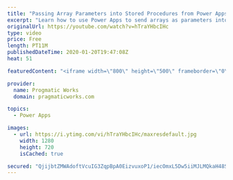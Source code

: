 ```yaml
---
title: "Passing Array Parameters into Stored Procedures from Power Apps"
excerpt: "Learn how to use Power Apps to send arrays as parameters into a stored procedure using JSON and Power Automate. This can be used to solve more complex stored procedure filtering with OPENJSON.  For training or consulting on PowerApps, check out https://www.pragmaticworks.com  On-Demand Learning courses"
originalUrl: https://youtube.com/watch?v=hTraYHbcIHc
type: video
price: Free
length: PT11M
publishedDateTime: 2020-01-20T19:47:08Z
heat: 51

featuredContent: "<iframe width=\"800\" height=\"500\" frameborder=\"0\" src=\"https://www.youtube.com/embed/hTraYHbcIHc\" allow=\"accelerometer; autoplay; encrypted-media; gyroscope; picture-in-picture\" allowfullscreen></iframe>"

provider:
  name: Progmatic Works
  domain: pragmaticworks.com

topics:
  - Power Apps

images:
  - url: https://i.ytimg.com/vi/hTraYHbcIHc/maxresdefault.jpg
    width: 1280
    height: 720
    isCached: true

secured: "QjijbtZMWAdoftVcuIG3ZqpBpA0EizvuxoP1/iecOmxL5Dw5iiMJLMQkaH48SondAN1f2kbhQ/IpqqGZNNlXv7TxWKxNDeLX1EOBR8vPsgBkT+LCU4O2SadBuSP4j8emotkomBfmtu4lBqDYbJjkWniOd2VhAPIYi4zvfsbuSZXMjQoEelQHbskMpZFq9yIsTaYOjokz9QWikI83qFXkTX1BMJ51ggG0C2IeFZwqldusOOkOPQTmqs+qzQ7LadZKnRg5SHAr59lx451edTldEs02DcIC8p/0Op9n2y4c0SzidpRbkKPJsWMitgAHcdv6j2ryyqKXhcz6aHUTMRCnn3FCsYf2VYuVeHJeADDFZ3AdynWHfl9gWHAJduZFm413Yh1GYXJPTPyZIkHSQ2bMzRPzrgU+f7IqeudIUaMSPWc=;M8krEzaFHCn8H6eD0Eexag=="
---
```


